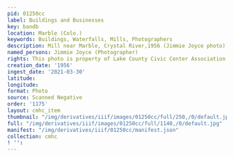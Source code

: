 ```yaml
---
pid: 01250cc
label: Buildings and Businesses
key: bandb
location: Marble (Colo.)
keywords: Buildings, Waterfalls, Mills, Photographers
description: Mill near Marble, Crystal River,1956 (Jimmie Joyce photo) (Tabor home)
named_persons: Jimmie Joyce (Photographer)
rights: This photo is property of Lake County Civic Center Association.
creation_date: '1956'
ingest_date: '2021-03-30'
latitude: 
longitude: 
format: Photo
source: Scanned Negative
order: '1175'
layout: cmhc_item
thumbnail: "/img/derivatives/iiif/images/01250cc/full/250,/0/default.jpg"
full: "/img/derivatives/iiif/images/01250cc/full/1140,/0/default.jpg"
manifest: "/img/derivatives/iiif/01250cc/manifest.json"
collection: cmhc
! '': 
---
```


